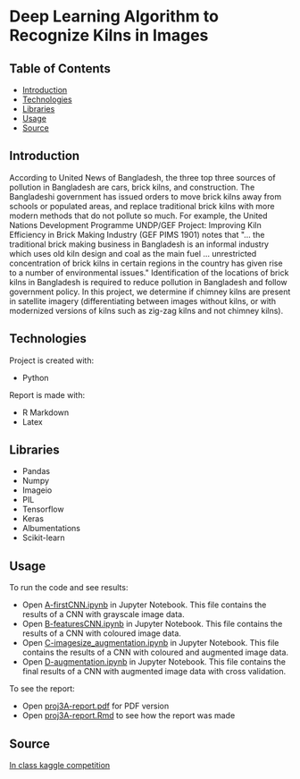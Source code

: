 # Deep Learning Algorithm to Recognize Kilns in Images

## Table of Contents
* [Introduction](#introduction)
* [Technologies](#technologies)
* [Libraries](#libraries)
* [Usage](#usage)
* [Source](#source)

## Introduction
According to United News of Bangladesh, the three top three sources of pollution in Bangladesh are cars, brick kilns, and construction. The Bangladeshi government has issued orders to move brick kilns away from schools or populated areas, and replace traditional brick kilns with more modern methods that do not pollute so much. For example, the United Nations Development Programme UNDP/GEF Project: Improving Kiln Efficiency in Brick Making Industry (GEF PIMS 1901) notes that "… the traditional brick making business in Bangladesh is an informal industry which uses old kiln design and coal as the main fuel … unrestricted concentration of brick kilns in certain regions in the country has given rise to a number of environmental issues." Identification of the locations of brick kilns in Bangladesh is required to reduce pollution in Bangladesh and follow government policy. In this project, we determine if chimney kilns are present in satellite imagery (differentiating between images without kilns, or with modernized versions of kilns such as zig-zag kilns and not chimney kilns). 

## Technologies
Project is created with:
* Python

Report is made with:
* R Markdown
* Latex

## Libraries
* Pandas
* Numpy
* Imageio
* PIL
* Tensorflow
* Keras
* Albumentations
* Scikit-learn

## Usage
To run the code and see results:
* Open [A-firstCNN.ipynb](https://github.com/bensonouyang/Kiln_Identification/blob/main/A-firstCNN.ipynb) in Jupyter Notebook. This file contains the results of a CNN with grayscale image data. 
* Open [B-featuresCNN.ipynb](https://github.com/bensonouyang/Kiln_Identification/blob/main/B-featuresCNN.ipynb) in Jupyter Notebook. This file contains the results of a CNN with coloured image data. 
* Open [C-imagesize_augmentation.ipynb](https://github.com/bensonouyang/Kiln_Identification/blob/main/C-imagesize_augmentation.ipynb) in Jupyter Notebook. This file contains the results of a CNN with coloured and augmented image data. 
* Open [D-augmentation.ipynb](https://github.com/bensonouyang/Kiln_Identification/blob/main/D-augmentation.ipynb) in Jupyter Notebook. This file contains the final results of a CNN with augmented image data with cross validation. 

To see the report:
* Open [proj3A-report.pdf](https://github.com/bensonouyang/Kiln_Identification/blob/main/proj3A-report.pdf) for PDF version
* Open [proj3A-report.Rmd](https://github.com/bensonouyang/Kiln_Identification/blob/main/proj3A-report.Rmd) to see how the report was made

## Source
[In class kaggle competition](https://www.kaggle.com/competitions/stat440-21-project3a)
